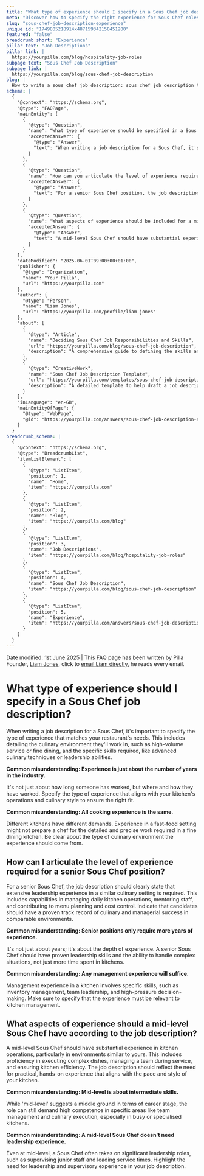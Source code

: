 ```yaml
---
title: "What type of experience should I specify in a Sous Chef job description?"
meta: "Discover how to specify the right experience for Sous Chef roles, including expectations for senior and mid-level positions, and common misconceptions."
slug: "sous-chef-job-description-experience"
unique id: "1749805218914x487159342150451200"
featured: "false"
breadcrumb short: "Experience"
pillar text: "Job Descriptions"
pillar link: |
  https://yourpilla.com/blog/hospitality-job-roles
subpage text: "Sous Chef Job Description"
subpage link: |
  https://yourpilla.com/blog/sous-chef-job-description
blog: |
  How to write a sous chef job description: sous chef job description template included.
schema: |
  {
    "@context": "https://schema.org",
    "@type": "FAQPage",
    "mainEntity": [
      {
        "@type": "Question",
        "name": "What type of experience should be specified in a Sous Chef job description?",
        "acceptedAnswer": {
          "@type": "Answer",
          "text": "When writing a job description for a Sous Chef, it's vital to specify experience that matches the demands of your restaurant. This includes being clear about the culinary environment, whether it's high-volume service or fine dining, and specifying skills like advanced culinary techniques or leadership abilities. Clearly define the environment and type of work to ensure finding a chef who fits your kitchen's operations and style."
        }
      },
      {
        "@type": "Question",
        "name": "How can you articulate the level of experience required for a senior Sous Chef position?",
        "acceptedAnswer": {
          "@type": "Answer",
          "text": "For a senior Sous Chef position, the job description should emphasize the need for extensive leadership experience in a similar culinary setting. This includes managing daily kitchen operations, mentoring staff, and contributing to menu development and cost control. Candidates should demonstrate a proven track record of both culinary and managerial success in environments comparable to yours."
        }
      },
      {
        "@type": "Question",
        "name": "What aspects of experience should be included for a mid-level Sous Chef according to the job description?",
        "acceptedAnswer": {
          "@type": "Answer",
          "text": "A mid-level Sous Chef should have substantial experience with kitchen operations relevant to your specific environment. Key skills include executing complex dishes, managing a team during service, and maintaining kitchen efficiency. The job description should highlight the need for practical, hands-on experience that supports the pace and style of your kitchen, including significant leadership and supervisory roles."
        }
      }
    ],
    "dateModified": "2025-06-01T09:00:00+01:00",
    "publisher": {
      "@type": "Organization",
      "name": "Your Pilla",
      "url": "https://yourpilla.com"
    },
    "author": {
      "@type": "Person",
      "name": "Liam Jones",
      "url": "https://yourpilla.com/profile/liam-jones"
    },
    "about": [
      {
        "@type": "Article",
        "name": "Deciding Sous Chef Job Responsibilities and Skills",
        "url": "https://yourpilla.com/blog/sous-chef-job-description",
        "description": "A comprehensive guide to defining the skills and responsibilities needed for a Sous Chef in your restaurant."
      },
      {
        "@type": "CreativeWork",
        "name": "Sous Chef Job Description Template",
        "url": "https://yourpilla.com/templates/sous-chef-job-description",
        "description": "A detailed template to help draft a job description for a Sous Chef, covering all necessary qualifications and requirements."
      }
    ],
    "inLanguage": "en-GB",
    "mainEntityOfPage": {
      "@type": "WebPage",
      "@id": "https://yourpilla.com/answers/sous-chef-job-description-experience"
    }
  }
breadcrumb_schema: |
  {
    "@context": "https://schema.org",
    "@type": "BreadcrumbList",
    "itemListElement": [
      {
        "@type": "ListItem",
        "position": 1,
        "name": "Home",
        "item": "https://yourpilla.com"
      },
      {
        "@type": "ListItem",
        "position": 2,
        "name": "Blog",
        "item": "https://yourpilla.com/blog"
      },
      {
        "@type": "ListItem",
        "position": 3,
        "name": "Job Descriptions",
        "item": "https://yourpilla.com/blog/hospitality-job-roles"
      },
      {
        "@type": "ListItem",
        "position": 4,
        "name": "Sous Chef Job Description",
        "item": "https://yourpilla.com/blog/sous-chef-job-description"
      },
      {
        "@type": "ListItem",
        "position": 5,
        "name": "Experience",
        "item": "https://yourpilla.com/answers/sous-chef-job-description-experience"
      }
    ]
  }
---
```


Date modified: 1st June 2025 | This FAQ page has been written by Pilla Founder, [Liam Jones](https://yourpilla.com/profile/liam-jones), click to [email Liam directly](https://mailto:liam@yourpilla.com), he reads every email.

# What type of experience should I specify in a Sous Chef job description?

When writing a job description for a Sous Chef, it's important to specify the type of experience that matches your restaurant's needs. This includes detailing the culinary environment they'll work in, such as high-volume service or fine dining, and the specific skills required, like advanced culinary techniques or leadership abilities.

**Common misunderstanding: Experience is just about the number of years in the industry.**

It's not just about how long someone has worked, but where and how they have worked. Specify the type of experience that aligns with your kitchen's operations and culinary style to ensure the right fit.

**Common misunderstanding: All cooking experience is the same.**

Different kitchens have different demands. Experience in a fast-food setting might not prepare a chef for the detailed and precise work required in a fine dining kitchen. Be clear about the type of culinary environment the experience should come from.

## How can I articulate the level of experience required for a senior Sous Chef position?

For a senior Sous Chef, the job description should clearly state that extensive leadership experience in a similar culinary setting is required. This includes capabilities in managing daily kitchen operations, mentoring staff, and contributing to menu planning and cost control. Indicate that candidates should have a proven track record of culinary and managerial success in comparable environments.

**Common misunderstanding: Senior positions only require more years of experience.**

It's not just about years; it's about the depth of experience. A senior Sous Chef should have proven leadership skills and the ability to handle complex situations, not just more time spent in kitchens.

**Common misunderstanding: Any management experience will suffice.**

Management experience in a kitchen involves specific skills, such as inventory management, team leadership, and high-pressure decision-making. Make sure to specify that the experience must be relevant to kitchen management.

## What aspects of experience should a mid-level Sous Chef have according to the job description?

A mid-level Sous Chef should have substantial experience in kitchen operations, particularly in environments similar to yours. This includes proficiency in executing complex dishes, managing a team during service, and ensuring kitchen efficiency. The job description should reflect the need for practical, hands-on experience that aligns with the pace and style of your kitchen.

**Common misunderstanding: Mid-level is about intermediate skills.**

While 'mid-level' suggests a middle ground in terms of career stage, the role can still demand high competence in specific areas like team management and culinary execution, especially in busy or specialised kitchens.

**Common misunderstanding: A mid-level Sous Chef doesn't need leadership experience.**

Even at mid-level, a Sous Chef often takes on significant leadership roles, such as supervising junior staff and leading service times. Highlight the need for leadership and supervisory experience in your job description.